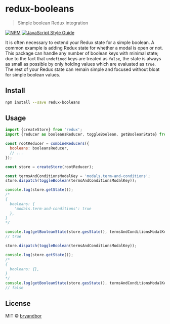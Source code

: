 # redux-booleans

> Simple boolean Redux integration

[![NPM](https://img.shields.io/npm/v/@bryandbor/redux-booleans.svg)](https://www.npmjs.com/package/@bryandbor/redux-booleans) [![JavaScript Style Guide](https://img.shields.io/badge/code_style-standard-brightgreen.svg)](https://standardjs.com)

It is often necessary to extend your Redux state for a simple boolean. A common example is adding Redux state for whether a modal is open or not. This package can handle any number of boolean keys with minimal state; due to the fact that `undefined` keys are treated as `false`, the state is always as small as possible by only holding values which are evaluated as `true`. The rest of your Redux state can remain simple and focused without bloat for simple boolean values.

## Install

```bash
npm install --save redux-booleans
```

## Usage

```js
import {createStore} from 'redux';
import {reducer as booleansReducer, toggleBoolean, getBooleanState} from '@bryandbor/redux-booleans';

const rootReducer = combineReducers({
  booleans: booleansReducer,
  // ...
});

const store = createStore(rootReducer);

const termsAndConditionsModalKey = 'modals.term-and-conditions';
store.dispatch(toggleBoolean(termsAndConditionsModalKey));

console.log(store.getState());
/*
{
  booleans: {
    'modals.term-and-conditions': true
  },
}
*/

console.log(getBooleanState(store.gesState(), termsAndConditionsModalKey));
// true

store.dispatch(toggleBoolean(termsAndConditionsModalKey));

console.log(store.getState());
/*
{
  booleans: {},
}
*/
console.log(getBooleanState(store.gesState(), termsAndConditionsModalKey));
// false
```

## License

MIT © [bryandbor](https://github.com/bryandbor)
